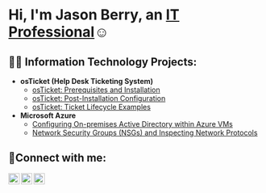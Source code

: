 <h1>Hi, I'm Jason Berry, an <a href="https://linkedin.com/in/jason-b-a68ba72b/">IT Professional</a>☺</h1>

<h2>👨‍💻 Information Technology Projects:</h2>

- <b>osTicket (Help Desk Ticketing System)</b>
  - [osTicket: Prerequisites and Installation](https://github.com/fourtywater/osticket-prereqs)
  - [osTicket: Post-Installation Configuration](https://github.com/fourtywater/post-install-config)
  - [osTicket: Ticket Lifecycle Examples](https://github.com/fourtywater/ticket-lifecycle)
- <b>Microsoft Azure</b>
  - [Configuring On-premises Active Directory within Azure VMs](https://github.com/fourtywater/configure-ad)
  - [Network Security Groups (NSGs) and Inspecting Network Protocols](https://github.com/fourtywater/azure-network-protocols)

<h2>🤳Connect with me:</h2>

[<img align="left" alt="Jason | Twitter" width="22px" src="https://cdn.jsdelivr.net/npm/simple-icons@v3/icons/twitter.svg" />][twitter]
[<img align="left" alt="Jason | LinkedIn" width="22px" src="https://cdn.jsdelivr.net/npm/simple-icons@v3/icons/linkedin.svg" />][linkedin]
[<img align="left" alt="Jason | Instagram" width="22px" src="https://cdn.jsdelivr.net/npm/simple-icons@v3/icons/instagram.svg" />][instagram]

[twitter]: https://twitter.com/
[instagram]: https://www.instagram.com/
[linkedin]: https://linkedin.com/in/jason-b-a68ba72b/
